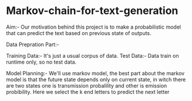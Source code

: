 # Markov-chain-for-text-generation
Aim:- Our motivation behind this project is to make a probabilistic model that can predict the text based on previous state of outputs.

Data Prepration Part:-

  Training Data:-
    It's just a usual corpus of data.
  Test Data:-
    Data train on runtime only, so no test data.

Model Planning:-
  We'll use markov model, the best part about the markov model is that the future state depends only on current state, in witch there are   two states one is transmission probalility and other is emission probibility. Here we select the k end letters to predict the next         letter 
